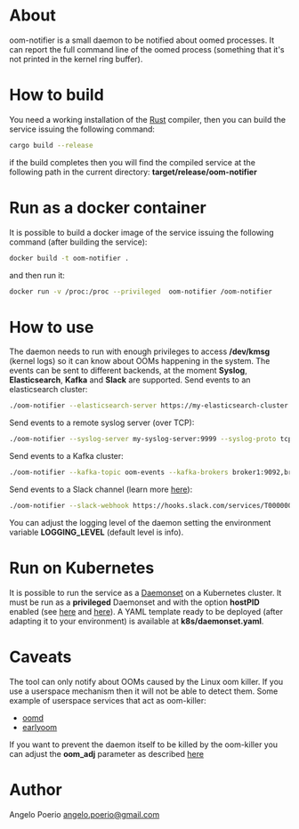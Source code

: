 # About
oom-notifier is a small daemon to be notified about oomed processes. It can report the full command line of the oomed process (something that it's not printed in the kernel ring buffer).


# How to build
You need a working installation of the [Rust](https://www.rust-lang.org/) compiler, then you can build the service issuing the following command:
```bash
cargo build --release
```
if the build completes then you will find the compiled service at the following path in the current directory: **target/release/oom-notifier**


# Run as a docker container
It is possible to build a docker image of the service issuing the following command (after building the service):
```bash
docker build -t oom-notifier .
```
and then run it:
```bash
docker run -v /proc:/proc --privileged  oom-notifier /oom-notifier
```


# How to use
The daemon needs to run with enough privileges to access **/dev/kmsg** (kernel logs) so it can know about OOMs happening in the system.
The events can be sent to different backends, at the moment **Syslog**, **Elasticsearch**, **Kafka** and **Slack** are supported.
Send events to an elasticsearch cluster:
```bash
./oom-notifier --elasticsearch-server https://my-elasticsearch-cluster:9200 --elasticsearch-index my-index
```

Send events to a remote syslog server (over TCP):
```bash
./oom-notifier --syslog-server my-syslog-server:9999 --syslog-proto tcp
```

Send events to a Kafka cluster:
```bash
./oom-notifier --kafka-topic oom-events --kafka-brokers broker1:9092,broker2:9092,broker3:9092
```

Send events to a Slack channel (learn more [here](https://api.slack.com/messaging/webhooks)):
```bash
./oom-notifier --slack-webhook https://hooks.slack.com/services/T00000000/B00000000/XXXXXXXXXXXXXXXXXXXXXXXX --slack-channel #oom-notifications
```


You can adjust the logging level of the daemon setting the environment variable **LOGGING_LEVEL** (default level is info).

# Run on Kubernetes
It is possible to run the service as a [Daemonset](https://kubernetes.io/docs/concepts/workloads/controllers/daemonset/) on a Kubernetes cluster.
It must be run as a **privileged** Daemonset and with the option **hostPID** enabled (see [here](https://kubernetes.io/docs/tasks/configure-pod-container/security-context/) and [here](https://kubernetes.io/docs/concepts/policy/pod-security-policy/#host-namespaces)). A YAML template ready to be deployed (after adapting it to your environment) is available at **k8s/daemonset.yaml**.


# Caveats
The tool can only notify about OOMs caused by the Linux oom killer. If you use a userspace mechanism then it will not be able to detect them.
Some example of userspace services that act as oom-killer:
* [oomd](https://github.com/facebookincubator/oomd)
* [earlyoom](https://github.com/rfjakob/earlyoom)

If you want to prevent the daemon itself to be killed by the oom-killer you can adjust the **oom_adj** parameter as described [here](https://backdrift.org/oom-killer-how-to-create-oom-exclusions-in-linux)


# Author
Angelo Poerio <angelo.poerio@gmail.com>
